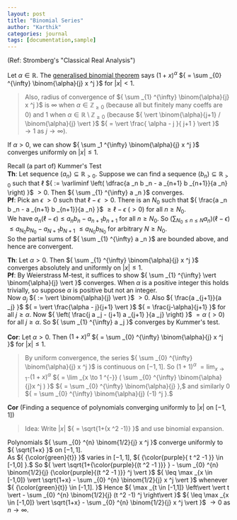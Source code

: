 ```yaml
---
layout: post
title: "Binomial Series"
author: "Karthik"
categories: journal
tags: [documentation,sample]
---
```



(Ref: Stromberg's "Classical Real Analysis")

Let ${ \alpha \in \mathbb{R} }.$ The [generalised binomial theorem](https://math.stackexchange.com/questions/135894/generalised-binomial-theorem-intuition) says ${ (1+x) ^{\alpha} }$ ${ = \sum _{0} ^{\infty} \binom{\alpha}{j} x ^j }$ for ${ \vert x \vert \lt 1 }.$   
> Also, radius of convergence of ${ \sum _{1} ^{\infty} \binom{\alpha}{j} x ^j }$ is ${ \infty }$ when ${ \alpha \in \mathbb{Z} _{\geq 0} }$ (because all but finitely many coeffs are ${ 0 }$) and ${ 1 }$ when ${ \alpha \in \mathbb{R} \setminus \mathbb{Z} _{\geq 0} }$ (because ${ \vert \binom{\alpha}{j+1} / \binom{\alpha}{j} \vert }$ ${ = \vert \frac{ \alpha - j }{ j+1 } \vert }$ ${ \to 1 }$ as ${ j \to \infty }$). 

If ${ \alpha \gt 0 },$ we can show ${ \sum _1 ^{\infty} \binom{\alpha}{j} x ^j }$ converges uniformly on ${ \vert x \vert \leq 1 }.$   

Recall (a part of) Kummer's Test   
**Th**: Let sequence ${ (a _n) \subseteq \mathbb{R} _{\gt 0} }.$ Suppose we can find a sequence ${ (b _n) \subseteq \mathbb{R} _{\gt 0} }$ such that ${ \ell }$ ${ := \varliminf \left( \dfrac{a _n b _n - a _{n+1} b _{n+1}}{a _n} \right) }$ ${ \gt 0 }.$ Then ${ \sum _{1} ^{\infty} a _n  }$ converges.   
**Pf**: Pick an ${ \epsilon }$ ${ \gt 0 }$ such that ${ \ell - \epsilon }$ ${ \gt 0 }.$ There is an ${ N _0 }$ such that ${ \frac{a _n b _n - a _{n+1} b _{n+1}}{a _n} }$ ${ \geq \ell - \epsilon }$ ${ (\gt 0) }$ for all ${ n \geq N _0 }.$   
We have ${ a _n (\ell - \epsilon) \leq a _n b _n - a _{n+1} b _{n+1} }$ for all ${ n \geq N _0 }.$ So ${ (\sum _{N _0 \leq n \leq N} a _n ) (\ell - \epsilon)  }$ ${ \leq a _{N _0} b _{N _0} - a _{N+1} b _{N+1} }$ ${ \leq a _{N _0} b _{N _0} }$ for arbitrary ${ N \geq N _0 }.$   
So the partial sums of ${ \sum _{1} ^{\infty} a _n }$ are bounded above, and hence are convergent. 

**Th**: Let ${ \alpha \gt 0 }.$ Then ${ \sum _{1} ^{\infty} \binom{\alpha}{j} x ^j }$ converges absolutely and uniformly on ${ \vert x \vert \leq 1 }.$   
**Pf**: By Weierstrass M-test, it suffices to show ${ \sum _{1} ^{\infty} \vert \binom{\alpha}{j} \vert }$ converges. When ${ \alpha }$ is a positive integer this holds trivially, so suppose ${ \alpha }$ is positive but not an integer.   
Now ${ a _j }$ ${ := \vert \binom{\alpha}{j} \vert }$ ${ \gt 0 }.$ Also ${ \frac{a _{j+1}}{a _j} }$ ${ = \vert \frac{\alpha - j}{j+1} \vert }$ ${ = \frac{j-\alpha}{j+1} }$ for all ${ j \geq \alpha }.$ Now ${ \left( \frac{j a _j - (j+1) a _{j+1} }{a _j} \right) }$ ${ = \alpha }$ ${ (\gt 0) }$  for all ${ j \geq \alpha }.$ So ${ \sum _{1} ^{\infty} a _j }$ converges by Kummer's test. 

**Cor**: Let ${ \alpha \gt 0 }.$ Then ${ (1+x) ^{\alpha} }$ ${ = \sum _{0} ^{\infty} \binom{\alpha}{j} x ^j }$ for ${ \vert x \vert \leq 1 }.$    
> By uniform convergence, the series ${ \sum _{0} ^{\infty} \binom{\alpha}{j} x ^j }$ is continuous on ${ [-1,1] }.$ So ${ (1+1) ^{\alpha} }$ ${ = \lim _{x \to 1 ^{-}} (1+x) ^{\alpha} }$ ${ = \lim _{x \to 1 ^{-}} ( \sum _{0} ^{\infty} \binom{\alpha}{j}x ^j )  }$ ${ = \sum _{0} ^{\infty} \binom{\alpha}{j} },$ and similarly ${ 0 }$ ${ = \sum _{0} ^{\infty} \binom{\alpha}{j} (-1) ^j }.$ 

**Cor** (Finding a sequence of polynomials converging uniformly to ${ \vert x \vert }$ on ${ [-1,1] }$)   
> Idea: Write ${ \vert x \vert }$ ${ = \sqrt{1+(x ^2 -1)} }$ and use binomial expansion. 

Polynomials ${ \sum _{0} ^{n} \binom{1/2}{j} x ^j  }$ converge uniformly to ${ \sqrt{1+x} }$ on ${ [-1,1] }.$   
As ${ {\color{green}{t}} }$ varies in ${ [-1, 1] },$  ${ {\color{purple}{ t ^2 -1  }} \in [-1,0] }.$ So ${ \vert \sqrt{1+{\color{purple}{(t ^2 -1 )}} } - \sum _{0} ^{n} \binom{1/2}{j} {\color{purple}{(t ^2 -1 )}} ^j \vert  }$ ${ \leq \max _{x \in [-1,0]} \vert \sqrt{1+x} - \sum _{0} ^{n} \binom{1/2}{j} x ^j \vert  }$ whenever ${ {\color{green}{t}} \in [-1,1]. }$ Hence ${ \max _{t \in [-1,1]} \left\vert \vert t \vert - \sum _{0} ^{n} \binom{1/2}{j} (t ^2 -1) ^j \right\vert  }$ ${ \leq \max _{x \in [-1,0]} \vert \sqrt{1+x} - \sum _{0} ^{n} \binom{1/2}{j} x ^j \vert  }$ ${ \to 0 }$ as ${ n \to \infty }.$ 



